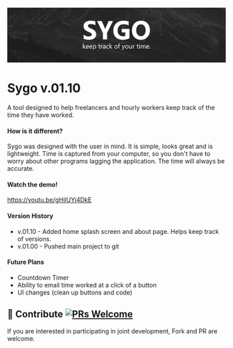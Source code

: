 ![Sygo](https://raw.githubusercontent.com/HarrisonPortwood/sygo/master/sygowrap.png "Sygo. Keep track of your time.")
# Sygo v.01.10
A tool designed to help freelancers and hourly workers keep track of the time they have worked.
#### How is it different?
Sygo was designed with the user in mind. It is simple, looks great and is lightweight. Time is captured from your computer, so you don't have to worry about other programs lagging the application. The time will always be accurate.

#### Watch the demo!
https://youtu.be/gHilUYi4DkE

#### Version History
- v.01.10 - Added home splash screen and about page. Helps keep track of versions.
- v.01.00 - Pushed main project to git

#### Future Plans
- Countdown Timer
- Ability to email time worked at a click of a button
- UI changes (clean up buttons and code)

## 🤝 Contribute [![PRs Welcome](https://img.shields.io/badge/PRs-welcome-brightgreen.svg?style=flat-square)](http://makeapullrequest.com)
If you are interested in participating in joint development, Fork and PR are welcome.

